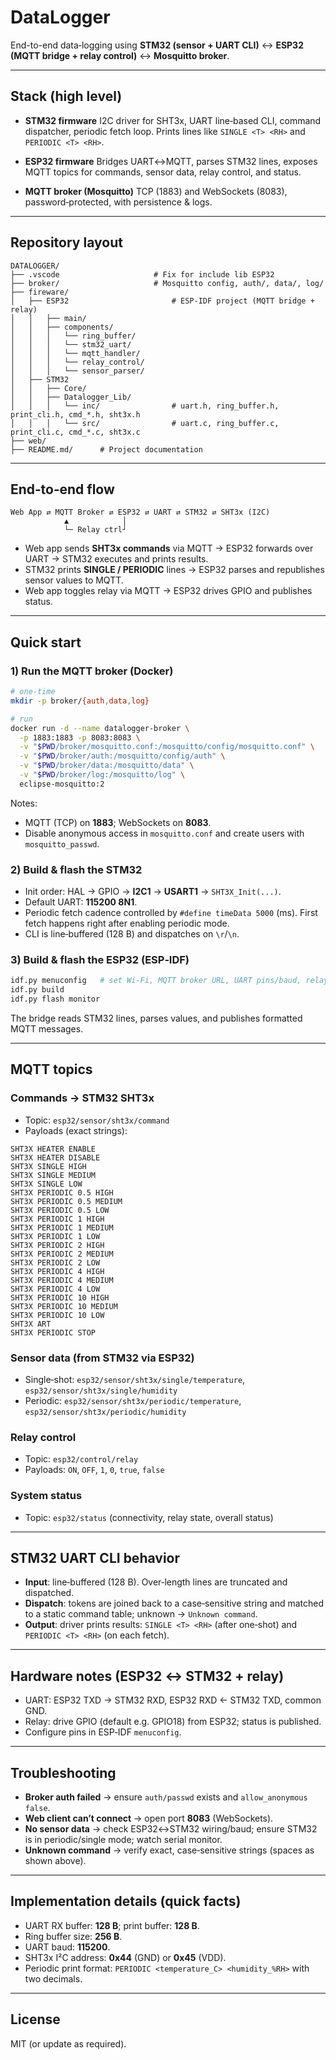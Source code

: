 # DataLogger

End-to-end data‑logging using **STM32 (sensor + UART CLI)** ↔ **ESP32 (MQTT bridge + relay control)** ↔ **Mosquitto broker**.

---

## Stack (high level)

* **STM32 firmware**
  I2C driver for SHT3x, UART line‑based CLI, command dispatcher, periodic fetch loop. Prints lines like `SINGLE <T> <RH>` and `PERIODIC <T> <RH>`.

* **ESP32 firmware**
  Bridges UART↔MQTT, parses STM32 lines, exposes MQTT topics for commands, sensor data, relay control, and status.

* **MQTT broker (Mosquitto)**
  TCP (1883) and WebSockets (8083), password‑protected, with persistence & logs.

---

## Repository layout

```
DATALOGGER/
├── .vscode						# Fix for include lib ESP32
├── broker/						# Mosquitto config, auth/, data/, log/
├── fireware/
│   ├── ESP32						# ESP-IDF project (MQTT bridge + relay)
│   │   ├── main/
│   │   ├── components/
│   │   │   └── ring_buffer/
│   │   │   └── stm32_uart/
│   │   │   └── mqtt_handler/
│   │   │   └── relay_control/
│   │   │   └── sensor_parser/
│   ├── STM32
│   │   ├── Core/
│   │   ├── Datalogger_Lib/
│   │   │   └── inc/				# uart.h, ring_buffer.h, print_cli.h, cmd_*.h, sht3x.h
│   │   │   └── src/				# uart.c, ring_buffer.c, print_cli.c, cmd_*.c, sht3x.c
├── web/
├── README.md/		# Project documentation              
```

---

## End‑to‑end flow

```
Web App ⇄ MQTT Broker ⇄ ESP32 ⇄ UART ⇄ STM32 ⇄ SHT3x (I2C)
            ▲            │
            └─ Relay ctrl┘
```

* Web app sends **SHT3x commands** via MQTT → ESP32 forwards over UART → STM32 executes and prints results.
* STM32 prints **SINGLE / PERIODIC** lines → ESP32 parses and republishes sensor values to MQTT.
* Web app toggles relay via MQTT → ESP32 drives GPIO and publishes status.

---

## Quick start

### 1) Run the MQTT broker (Docker)

```bash
# one-time
mkdir -p broker/{auth,data,log}

# run
docker run -d --name datalogger-broker \
  -p 1883:1883 -p 8083:8083 \
  -v "$PWD/broker/mosquitto.conf:/mosquitto/config/mosquitto.conf" \
  -v "$PWD/broker/auth:/mosquitto/config/auth" \
  -v "$PWD/broker/data:/mosquitto/data" \
  -v "$PWD/broker/log:/mosquitto/log" \
  eclipse-mosquitto:2
```

Notes:

* MQTT (TCP) on **1883**; WebSockets on **8083**.
* Disable anonymous access in `mosquitto.conf` and create users with `mosquitto_passwd`.

### 2) Build & flash the STM32

* Init order: HAL → GPIO → **I2C1** → **USART1** → `SHT3X_Init(...)`.
* Default UART: **115200 8N1**.
* Periodic fetch cadence controlled by `#define timeData 5000` (ms). First fetch happens right after enabling periodic mode.
* CLI is line‑buffered (128 B) and dispatches on `\r`/`\n`.

### 3) Build & flash the ESP32 (ESP‑IDF)

```bash
idf.py menuconfig   # set Wi‑Fi, MQTT broker URL, UART pins/baud, relay GPIO
idf.py build
idf.py flash monitor
```

The bridge reads STM32 lines, parses values, and publishes formatted MQTT messages.

---

## MQTT topics

### Commands → STM32 SHT3x

* Topic: `esp32/sensor/sht3x/command`
* Payloads (exact strings):

```
SHT3X HEATER ENABLE
SHT3X HEATER DISABLE
SHT3X SINGLE HIGH
SHT3X SINGLE MEDIUM
SHT3X SINGLE LOW
SHT3X PERIODIC 0.5 HIGH
SHT3X PERIODIC 0.5 MEDIUM
SHT3X PERIODIC 0.5 LOW
SHT3X PERIODIC 1 HIGH
SHT3X PERIODIC 1 MEDIUM
SHT3X PERIODIC 1 LOW
SHT3X PERIODIC 2 HIGH
SHT3X PERIODIC 2 MEDIUM
SHT3X PERIODIC 2 LOW
SHT3X PERIODIC 4 HIGH
SHT3X PERIODIC 4 MEDIUM
SHT3X PERIODIC 4 LOW
SHT3X PERIODIC 10 HIGH
SHT3X PERIODIC 10 MEDIUM
SHT3X PERIODIC 10 LOW
SHT3X ART
SHT3X PERIODIC STOP
```

### Sensor data (from STM32 via ESP32)

* Single‑shot:
  `esp32/sensor/sht3x/single/temperature`, `esp32/sensor/sht3x/single/humidity`
* Periodic:
  `esp32/sensor/sht3x/periodic/temperature`, `esp32/sensor/sht3x/periodic/humidity`

### Relay control

* Topic: `esp32/control/relay`
* Payloads: `ON`, `OFF`, `1`, `0`, `true`, `false`

### System status

* Topic: `esp32/status` (connectivity, relay state, overall status)

---

## STM32 UART CLI behavior

* **Input**: line‑buffered (128 B). Over‑length lines are truncated and dispatched.
* **Dispatch**: tokens are joined back to a case‑sensitive string and matched to a static command table; unknown → `Unknown command`.
* **Output**: driver prints results:
  `SINGLE <T> <RH>` (after one‑shot) and `PERIODIC <T> <RH>` (on each fetch).

---

## Hardware notes (ESP32 ↔ STM32 + relay)

* UART: ESP32 TXD → STM32 RXD, ESP32 RXD ← STM32 TXD, common GND.
* Relay: drive GPIO (default e.g. GPIO18) from ESP32; status is published.
* Configure pins in ESP‑IDF `menuconfig`.

---

## Troubleshooting

* **Broker auth failed** → ensure `auth/passwd` exists and `allow_anonymous false`.
* **Web client can’t connect** → open port **8083** (WebSockets).
* **No sensor data** → check ESP32↔STM32 wiring/baud; ensure STM32 is in periodic/single mode; watch serial monitor.
* **Unknown command** → verify exact, case‑sensitive strings (spaces as shown above).

---

## Implementation details (quick facts)

* UART RX buffer: **128 B**; print buffer: **128 B**.
* Ring buffer size: **256 B**.
* UART baud: **115200**.
* SHT3x I²C address: **0x44** (GND) or **0x45** (VDD).
* Periodic print format: `PERIODIC <temperature_C> <humidity_%RH>` with two decimals.

---

## License

MIT (or update as required).
